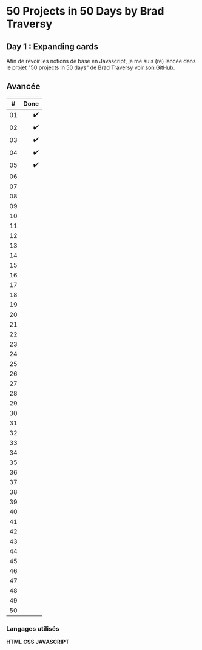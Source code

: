 # 50 Projects in 50 Days by Brad Traversy
## Day 1 : Expanding cards

Afin de revoir les notions de base en Javascript, je me suis (re) lancée dans le projet "50 projects in 50 days" de Brad Traversy [voir son GitHub](https://github.com/bradtraversy).

## Avancée

| #     | Done               |
| ----- | ------------------:|
|  01   | :heavy_check_mark: |
|  02   | :heavy_check_mark: |
|  03   | :heavy_check_mark: |  
|  04   | :heavy_check_mark: |
|  05   | :heavy_check_mark: |
|  06   |                    |  
|  07   |                    |
|  08   |                    |
|  09   |                    |  
|  10   |                    |
|  11   |                    |
|  12   |                    |  
|  13   |                    |
|  14   |                    |  
|  15   |                    |
|  16   |                    |
|  17   |                    |  
|  18   |                    |
|  19   |                    |
|  20   |                    |  
|  21   |                    |
|  22   |                    |  
|  23   |                    |
|  24   |                    |
|  25   |                    |  
|  26   |                    |
|  27   |                    |
|  28   |                    |  
|  29   |                    |
|  30   |                    |  
|  31   |                    |
|  32   |                    |
|  33   |                    |  
|  34   |                    |
|  35   |                    |
|  36   |                    |  
|  37   |                    |
|  38   |                    |  
|  39   |                    |
|  40   |                    |
|  41   |                    |  
|  42   |                    |
|  43   |                    |
|  44   |                    |  
|  45   |                    |
|  46   |                    |  
|  47   |                    |
|  48   |                    |
|  49   |                    |  
|  50   |                    |


### Langages utilisés

**HTML**
**CSS**
**JAVASCRIPT**

